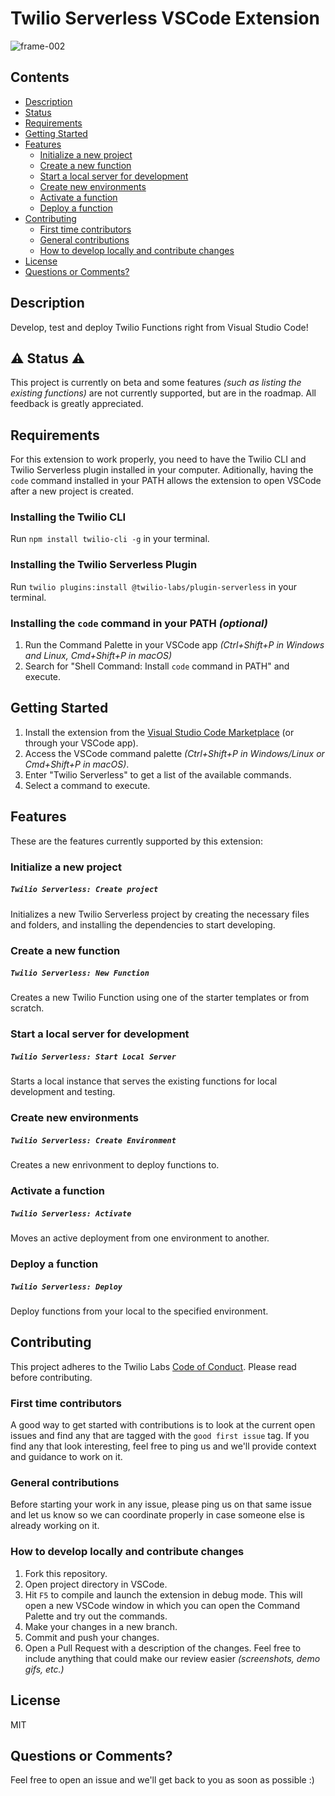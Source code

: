 # Twilio Serverless VSCode Extension
![frame-002](https://user-images.githubusercontent.com/1418949/62335662-86fcb500-b481-11e9-8605-0028f1b39815.jpg)

<!-- TOC -->
## Contents

   * [Description](#description)
   * [Status](#status)
   * [Requirements](#requirements)
   * [Getting Started](#getting-started)
   * [Features](#features)
      * [Initialize a new project](#init)
      * [Create a new function](#new)
      * [Start a local server for development](#start)
      * [Create new environments](#create-env)
      * [Activate a function](#activate)
      * [Deploy a function](#deploy)
   * [Contributing](#contributing)
      * [First time contributors](#first-time-contributors)
      * [General contributions](#general-contributions)
      * [How to develop locally and contribute changes](#develop-locally)
   * [License](#license)
   * [Questions or Comments?](#questions)

<!-- End TOC -->

<a name="description"></a>
## Description
Develop, test and deploy Twilio Functions right from Visual Studio Code!

<a name="status"></a>
## ️️⚠️ Status ⚠️
This project is currently on beta and some features _(such as listing the existing functions)_ are not currently supported, but are in the roadmap. All feedback is greatly appreciated.

<a name="requirements"></a>
## Requirements
For this extension to work properly, you need to have the Twilio CLI and Twilio Serverless plugin installed in your computer. Aditionally, having the `code` command installed in your PATH allows the extension to open VSCode after a new project is created.

### Installing the Twilio CLI
Run `npm install twilio-cli -g` in your terminal.

### Installing the Twilio Serverless Plugin
Run `twilio plugins:install @twilio-labs/plugin-serverless` in your terminal.

### Installing the `code` command in your PATH _(optional)_

1. Run the Command Palette in your VSCode app _(Ctrl+Shift+P in Windows and Linux, Cmd+Shift+P in macOS)_
2. Search for "Shell Command: Install `code` command in PATH" and execute.

<a name="getting-started"></a>
## Getting Started
1. Install the extension from the [Visual Studio Code Marketplace](https://marketplace.visualstudio.com/items?itemName=Twilio.vscode-twilio) (or through your VSCode app).
2. Access the VSCode command palette _(Ctrl+Shift+P in Windows/Linux or Cmd+Shift+P in macOS)_.
3. Enter "Twilio Serverless" to get a list of the available commands.
4. Select a command to execute.

<a name="features"></a>
## Features
These are the features currently supported by this extension:

<a name="init"></a>
### Initialize a new project

##### `Twilio Serverless: Create project`
Initializes a new Twilio Serverless project by creating the necessary files and folders, and installing the dependencies to start developing.

<a name="new"></a>
### Create a new function

##### `Twilio Serverless: New Function`
Creates a new Twilio Function using one of the starter templates or from scratch.

<a name="start"></a>
### Start a local server for development

##### `Twilio Serverless: Start Local Server`
Starts a local instance that serves the existing functions for local development and testing.

<a name="create-env"></a>
### Create new environments

##### `Twilio Serverless: Create Environment`
Creates a new enrivonment to deploy functions to.

<a name="activate"></a>
### Activate a function

##### `Twilio Serverless: Activate`
Moves an active deployment from one environment to another.

<a name="deploy"></a>
### Deploy a function

##### `Twilio Serverless: Deploy`
Deploy functions from your local to the specified environment.

<a name="contributing"></a>
## Contributing
This project adheres to the Twilio Labs [Code of Conduct](https://github.com/twilio-labs/.github/blob/master/CODE_OF_CONDUCT.md). Please read before contributing.

<a name="first-time-contributors"></a>
### First time contributors
A good way to get started with contributions is to look at the current open issues and find any that are tagged with the `good first issue` tag. If you find any that look interesting, feel free to ping us and we'll provide context and guidance to work on it.

<a name="general-contributions"></a>
### General contributions
Before starting your work in any issue, please ping us on that same issue and let us know so we can coordinate properly in case someone else is already working on it.

<a name="develop-locally"></a>
### How to develop locally and contribute changes
1. Fork this repository.
2. Open project directory in VSCode.
3. Hit `F5` to compile and launch the extension in debug mode. This will open a new VSCode window in which you can open the Command Palette and try out the commands.
4. Make your changes in a new branch.
5. Commit and push your changes.
6. Open a Pull Request with a description of the changes. Feel free to include anything that could make our review easier _(screenshots, demo gifs, etc.)_

<a name="license"></a>
## License
MIT

<a name="questions"></a>
## Questions or Comments?
Feel free to open an issue and we'll get back to you as soon as possible :)
